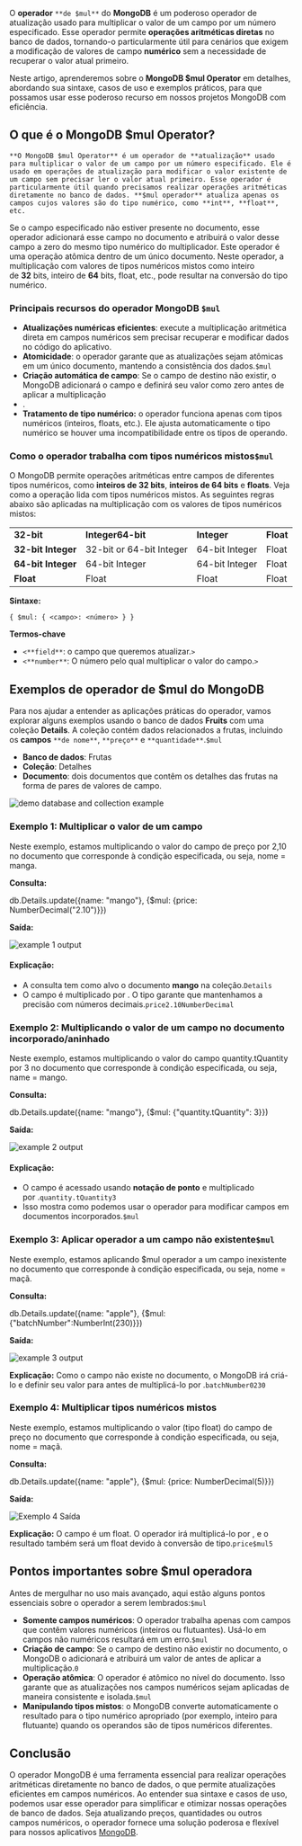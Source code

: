 O **operador** `**de $mul**` do **MongoDB** é um poderoso operador de atualização usado para multiplicar o valor de um campo por um número especificado. Esse operador permite **operações aritméticas diretas** no banco de dados, tornando-o particularmente útil para cenários que exigem a modificação de valores de campo **numérico** sem a necessidade de recuperar o valor atual primeiro.

Neste artigo, aprenderemos sobre o **MongoDB $mul Operator** em detalhes, abordando sua sintaxe, casos de uso e exemplos práticos, para que possamos usar esse poderoso recurso em nossos projetos MongoDB com eficiência.

## O que é o MongoDB $mul Operator?

```
**O MongoDB $mul Operator** é um operador de **atualização** usado para multiplicar o valor de um campo por um número especificado. Ele é usado em operações de atualização para modificar o valor existente de um campo sem precisar ler o valor atual primeiro. Esse operador é particularmente útil quando precisamos realizar operações aritméticas diretamente no banco de dados. **$mul operador** atualiza apenas os campos cujos valores são do tipo numérico, como **int**, **float**, etc.
```

Se o campo especificado não estiver presente no documento, esse operador adicionará esse campo no documento e atribuirá o valor desse campo a zero do mesmo tipo numérico do multiplicador. Este operador é uma operação atômica dentro de um único documento. Neste operador, a multiplicação com valores de tipos numéricos mistos como inteiro de **32** bits, inteiro de **64** bits, float, etc., pode resultar na conversão do tipo numérico.

### Principais recursos do operador MongoDB `$mul`

- **Atualizações numéricas eficientes**: execute a multiplicação aritmética direta em campos numéricos sem precisar recuperar e modificar dados no código do aplicativo.
- **Atomicidade**: o operador garante que as atualizações sejam atômicas em um único documento, mantendo a consistência dos dados.`$mul`
- **Criação automática de campo**: Se o campo de destino não existir, o MongoDB adicionará o campo e definirá seu valor como zero antes de aplicar a multiplicação
- .
- **Tratamento de tipo numérico:** o operador funciona apenas com tipos numéricos (inteiros, floats, etc.). Ele ajusta automaticamente o tipo numérico se houver uma incompatibilidade entre os tipos de operando.

### Como o operador trabalha com tipos numéricos mistos`$mul`

O MongoDB permite operações aritméticas entre campos de diferentes tipos numéricos, como **inteiros de 32 bits**, **inteiros de 64 bits** e **floats**. Veja como a operação lida com tipos numéricos mistos. As seguintes regras abaixo são aplicadas na multiplicação com os valores de tipos numéricos mistos:

|                    |                          |                |           |
| ------------------ | ------------------------ | -------------- | --------- |
| **32-bit**         | **Integer64-bit**        | **Integer**    | **Float** |
| **32-bit Integer** | 32-bit or 64-bit Integer | 64-bit Integer | Float     |
| **64-bit Integer** | 64-bit Integer           | 64-bit Integer | Float     |
| **Float**          | Float                    | Float          | Float     |

**Sintaxe:**

```
{ $mul: { <campo>: <número> } }
```

**Termos-chave**

- `<**field**`: o campo que queremos atualizar.`>`
- `<**number**`: O número pelo qual multiplicar o valor do campo.`>`

## Exemplos de operador de $mul do MongoDB

Para nos ajudar a entender as aplicações práticas do operador, vamos explorar alguns exemplos usando o banco de dados **Fruits** com uma coleção **Details**. A coleção contém dados relacionados a frutas, incluindo os **campos** `**de nome**`, `**preço**` e `**quantidade**`.`$mul`

- **Banco de dados**: Frutas
- **Coleção**: Detalhes
- **Documento**: dois documentos que contêm os detalhes das frutas na forma de pares de valores de campo.

![demo database and collection example](https://media.geeksforgeeks.org/wp-content/uploads/20200416194223/database-mul.jpg)

### Exemplo 1: Multiplicar o valor de um campo

Neste exemplo, estamos multiplicando o valor do campo de preço por 2,10 no documento que corresponde à condição especificada, ou seja, nome = manga.

**Consulta:**

db.Details.update({name: "mango"}, {$mul: {price: NumberDecimal("2.10")}})

**Saída:**

![example 1 output](https://media.geeksforgeeks.org/wp-content/uploads/20200416195311/mul-example-1.jpg)

#### Explicação:

- A consulta tem como alvo o documento **mango** na coleção.`Details`
- O campo é multiplicado por . O tipo garante que mantenhamos a precisão com números decimais.`price2.10NumberDecimal`

### Exemplo 2: Multiplicando o valor de um campo no documento incorporado/aninhado

Neste exemplo, estamos multiplicando o valor do campo quantity.tQuantity por 3 no documento que corresponde à condição especificada, ou seja, name = mango.

**Consulta:**

db.Details.update({name: "mango"}, {$mul: {"quantity.tQuantity": 3}})

**Saída:**

![example 2 output](https://media.geeksforgeeks.org/wp-content/uploads/20200416195734/mul-example-2.jpg)

#### Explicação:

- O campo é acessado usando **notação de ponto** e multiplicado por .`quantity.tQuantity3`
- Isso mostra como podemos usar o operador para modificar campos em documentos incorporados.`$mul`

### Exemplo 3: Aplicar operador a um campo não existente`$mul`

Neste exemplo, estamos aplicando $mul operador a um campo inexistente no documento que corresponde à condição especificada, ou seja, nome = maçã.

**Consulta:**

db.Details.update({name: "apple"}, {$mul: {"batchNumber":NumberInt(230)}})

**Saída:**

![example 3 output](https://media.geeksforgeeks.org/wp-content/uploads/20200416201226/mul-example-3.jpg)

**Explicação:** Como o campo não existe no documento, o MongoDB irá criá-lo e definir seu valor para antes de multiplicá-lo por .`batchNumber0230`

### Exemplo 4: Multiplicar tipos numéricos mistos

Neste exemplo, estamos multiplicando o valor (tipo float) do campo de preço no documento que corresponde à condição especificada, ou seja, nome = maçã.

**Consulta:**

db.Details.update({name: "apple"}, {$mul: {price: NumberDecimal(5)}})

**Saída:**

![Exemplo 4 Saída](https://media.geeksforgeeks.org/wp-content/uploads/20200416212729/mul-example-4.jpg)

**Explicação:** O campo é um float. O operador irá multiplicá-lo por , e o resultado também será um float devido à conversão de tipo.`price$mul5`

## Pontos importantes sobre $mul operadora

Antes de mergulhar no uso mais avançado, aqui estão alguns pontos essenciais sobre o operador a serem lembrados:`$mul`

- **Somente campos numéricos**: O operador trabalha apenas com campos que contêm valores numéricos (inteiros ou flutuantes). Usá-lo em campos não numéricos resultará em um erro.`$mul`
- **Criação de campo**: Se o campo de destino não existir no documento, o MongoDB o adicionará e atribuirá um valor de antes de aplicar a multiplicação.`0`
- **Operação atômica**: O operador é atômico no nível do documento. Isso garante que as atualizações nos campos numéricos sejam aplicadas de maneira consistente e isolada.`$mul`
- **Manipulando tipos mistos**: o MongoDB converte automaticamente o resultado para o tipo numérico apropriado (por exemplo, inteiro para flutuante) quando os operandos são de tipos numéricos diferentes.

## Conclusão

O operador MongoDB é uma ferramenta essencial para realizar operações aritméticas diretamente no banco de dados, o que permite atualizações eficientes em campos numéricos. Ao entender sua sintaxe e casos de uso, podemos usar esse operador para simplificar e otimizar nossas operações de banco de dados. Seja atualizando preços, quantidades ou outros campos numéricos, o operador fornece uma solução poderosa e flexível para nossos aplicativos [MongoDB](https://www.geeksforgeeks.org/mongodb-an-introduction/).